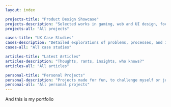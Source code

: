 ```yaml
---
layout: index

projects-title: "Product Design Showcase"
projects-description: "Selected works in gaming, web and UI design, focusing on the final delivery"
projects-all: "All projects"

cases-title: "UX Case Studies"
cases-description: "Detailed explorations of problems, processes, and impactful results"
cases-all: "All case studies"

articles-title: "Latest Articles"
articles-description: "Thoughts, rants, insights, who knows?"
articles-all: "All articles"

personal-title: "Personal Projects"
personal-description: "Projects made for fun, to challenge myself or just to learn something new"
personal-all: "All personal projects"
---
```


And this is my portfolio
